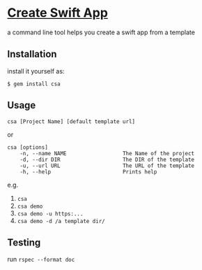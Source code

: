 # [Create Swift App](https://rubygems.org/gems/csa)

a command line tool helps you create a swift app from a template

## Installation

install it yourself as:

    $ gem install csa

## Usage

```shell
csa [Project Name] [default template url]
```

or

```shell
csa [options]
    -n, --name NAME                  The Name of the project
    -d, --dir DIR                    The DIR of the template
    -u, --url URL                    The URL of the template
    -h, --help                       Prints help
```

e.g.

1. `csa`
1. `csa demo`
1. `csa demo -u https:...`
1. `csa demo -d /a template dir/`

## Testing

run `rspec --format doc`
